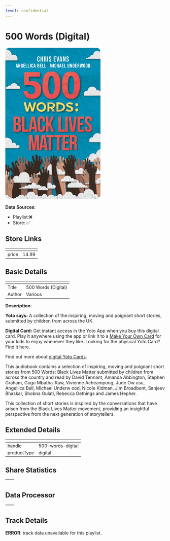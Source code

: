 ```yaml
---
level: confidential
---
```

# 500 Words (Digital)

![card_[114bp].png](../../img/cards/card_[114bp].png)

**Data Sources**: 

- Playlist:❌
- Store: ✅


## Store Links

| <!-- --> | <!-- --> |
| - | - |
| price | 14.99 |


## Basic Details

| <!-- --> | <!-- --> |
| - | - |
| Title | 500 Words (Digital) |
| Author | Various |

**Description**:

**Yoto says:** A collection of the inspiring, moving and poignant short stories, submitted by children from across the UK.

**Digital Card:** Get instant access in the Yoto App when you buy this digital card. Play it anywhere using the app or link it to a [Make Your Own Card](/pages/makeyourown) for your kids to enjoy whenever they like. Looking for the physical Yoto Card? Find it here.  
  
Find out more about [digital Yoto Cards](/blogs/yoto-journal/what-are-digital-yoto-cards).

This audiobook contains a selection of inspiring, moving and poignant short stories from 500 Words: Black Lives Matter submitted by children from across the country and read by David Tennant, Amanda Abbington, Stephen Graham, Gugu Mbatha-Raw, Vivienne Acheampong, Jude Ow usu, Angellica Bell, Michael Underw ood, Nicole Kidman, Jim Broadbent, Sanjeev Bhaskar, Shobna Gulati, Rebecca Gethings and James Hepher.

This collection of short stories is inspired by the conversations that have arisen from the Black Lives Matter movement, providing an insightful perspective from the next generation of storytellers.


## Extended Details

| <!-- --> | <!-- --> |
| - | - |
| handle | 500-words-digital |
| productType | digital |


## Share Statistics

| <!-- --> | <!-- --> |
| - | - |


## Data Processor

| <!-- --> | <!-- --> |
| - | - |


## Track Details

**ERROR**: track data unavailable for this playlist.
